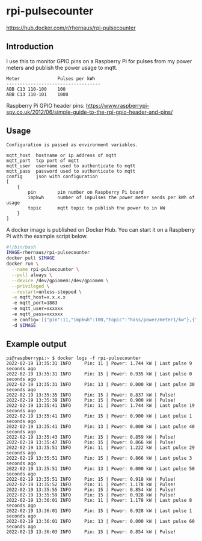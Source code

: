 # rpi-pulsecounter

<https://hub.docker.com/r/rhernaus/rpi-pulsecounter>

## Introduction

I use this to monitor GPIO pins on a Raspberry Pi for pulses from my power meters and publish the power usage to mqtt.

```text
Meter              Pulses per kWh
-----------------------------------
ABB C13 110-100    100
ABB C13 110-101    1000
```

Raspberry Pi GPIO header pins: <https://www.raspberrypi-spy.co.uk/2012/06/simple-guide-to-the-rpi-gpio-header-and-pins/>

## Usage

```text
Configuration is passed as environment variables.

mqtt_host  hostname or ip address of mqtt
mqtt_port  tcp port of mqtt
mqtt_user  username used to authenticate to mqtt
mqtt_pass  password used to authenticate to mqtt
config     json with configuration
[
    {
        pin        pin number on Raspberry Pi board
        impkwh     number of impulses the power meter sends per kWh of usage
        topic      mqtt topic to publish the power to in kW
    }
]
```

A docker image is published on Docker Hub. You can start it on a Raspberry Pi with the example script below.

```bash
#!/bin/bash
IMAGE=rhernaus/rpi-pulsecounter
docker pull $IMAGE
docker run \
  --name rpi-pulsecounter \
  --pull always \
  --device /dev/gpiomem:/dev/gpiomem \
  --privileged \
  --restart=unless-stopped \
  -e mqtt_host=x.x.x.x
  -e mqtt_port=1883
  -e mqtt_user=xxxxxx
  -e mqtt_pass=xxxxxx
  -e config='[{"pin":11,"impkwh":100,"topic":"hass/power/meter1/kw"},{"pin":15,"impkwh":1000,"topic":"hass/power/meter2/kw"},{"pin":13,"impkwh":100,"topic":"hass/power/meter3/kw"}]'
  -d $IMAGE
```

## Example output

```text
pi@raspberrypi:~ $ docker logs -f rpi-pulsecounter
2022-02-19 13:35:31 INFO     Pin: 11 | Power: 1.744 kW | Last pulse 9 seconds ago
2022-02-19 13:35:31 INFO     Pin: 15 | Power: 0.935 kW | Last pulse 0 seconds ago
2022-02-19 13:35:31 INFO     Pin: 13 | Power: 0.000 kW | Last pulse 30 seconds ago
2022-02-19 13:35:35 INFO     Pin: 15 | Power: 0.837 kW | Pulse!
2022-02-19 13:35:39 INFO     Pin: 15 | Power: 0.900 kW | Pulse!
2022-02-19 13:35:41 INFO     Pin: 11 | Power: 1.744 kW | Last pulse 19 seconds ago
2022-02-19 13:35:41 INFO     Pin: 15 | Power: 0.900 kW | Last pulse 1 seconds ago
2022-02-19 13:35:41 INFO     Pin: 13 | Power: 0.000 kW | Last pulse 40 seconds ago
2022-02-19 13:35:43 INFO     Pin: 15 | Power: 0.859 kW | Pulse!
2022-02-19 13:35:47 INFO     Pin: 15 | Power: 0.866 kW | Pulse!
2022-02-19 13:35:51 INFO     Pin: 11 | Power: 1.222 kW | Last pulse 29 seconds ago
2022-02-19 13:35:51 INFO     Pin: 15 | Power: 0.866 kW | Last pulse 3 seconds ago
2022-02-19 13:35:51 INFO     Pin: 13 | Power: 0.000 kW | Last pulse 50 seconds ago
2022-02-19 13:35:51 INFO     Pin: 15 | Power: 0.918 kW | Pulse!
2022-02-19 13:35:52 INFO     Pin: 11 | Power: 1.178 kW | Pulse!
2022-02-19 13:35:55 INFO     Pin: 15 | Power: 0.854 kW | Pulse!
2022-02-19 13:35:59 INFO     Pin: 15 | Power: 0.928 kW | Pulse!
2022-02-19 13:36:01 INFO     Pin: 11 | Power: 1.178 kW | Last pulse 8 seconds ago
2022-02-19 13:36:01 INFO     Pin: 15 | Power: 0.928 kW | Last pulse 1 seconds ago
2022-02-19 13:36:01 INFO     Pin: 13 | Power: 0.000 kW | Last pulse 60 seconds ago
2022-02-19 13:36:03 INFO     Pin: 15 | Power: 0.854 kW | Pulse!
```
